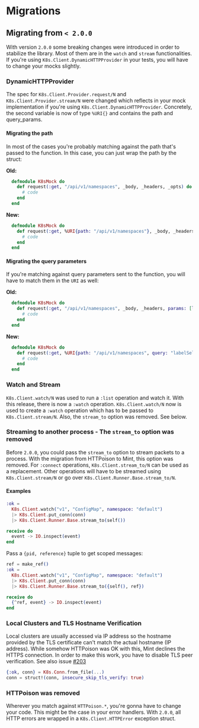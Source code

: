 # Migrations

## Migrating from `< 2.0.0`

With version `2.0.0` some breaking changes were introduced in order to stabilize
the library. Most of them are in the `watch` and `stream` functionalities.
If you're using `K8s.Client.DynamicHTTPProvider` in your tests, you
will have to change your mocks slightly.

### DynamicHTTPProvider

The spec for `K8s.Client.Provider.request/N` and `K8s.Client.Provider.stream/N`
were changed which reflects in your mock implementation if you're using
`K8s.Client.DynamicHTTPProvider`. Concretely, the second variable is now of type
`%URI{}` and contains the path and query_params.

#### Migrating the path

In most of the cases you're probably matching against the path that's passed
to the function. In this case, you can just wrap the path by the struct:

**Old:**

```elixir
  defmodule K8sMock do
    def request(:get, "/api/v1/namespaces", _body, _headers, _opts) do
      # code
    end
  end
```

**New:**

```elixir
  defmodule K8sMock do
    def request(:get, %URI{path: "/api/v1/namespaces"}, _body, _headers, _opts) do
      # code
    end
  end
```

#### Migrating the query parameters

If you're matching against query parameters sent to the function, you will
have to match them in the `URI` as well:

**Old:**

```elixir
  defmodule K8sMock do
    def request(:get, "/api/v1/namespaces", _body, _headers, params: [labelSelector: "app=nginx"]) do
      # code
    end
  end
```

**New:**

```elixir
  defmodule K8sMock do
    def request(:get, %URI{path: "/api/v1/namespaces", query: "labelSelector=app%3Dnginx"}, _body, _headers, _opts) do
      # code
    end
  end
```

### Watch and Stream

`K8s.Client.watch/N` was used to run a `:list` operation and watch it. With this
release, there is now a `:watch` operation. `K8s.Client.watch/N` now is used
to create a `:watch` operation which has to be passed to `K8s.Client.stream/N`.
Also, the `stream_to` option was removed. See below.

### Streaming to another process - The `stream_to` option was removed

Before `2.0.0`, you could pass the `stream_to` option to stream packets to a
process. With the migration from HTTPoison to Mint, this option was removed.
For `:connect` operations, `K8s.Client.stream_to/N` can be used as a replacement.
Other operations will have to be streamed using `K8s.Client.stream/N` or go over
`K8s.Client.Runner.Base.stream_to/N`.

#### Examples

```elixir
:ok =
  K8s.Client.watch("v1", "ConfigMap", namespace: "default")
  |> K8s.Client.put_conn(conn)
  |> K8s.Client.Runner.Base.stream_to(self())

receive do
  event -> IO.inspect(event)
end
```

Pass a `{pid, reference}` tuple to get scoped messages:

```elixir
ref = make_ref()
:ok =
  K8s.Client.watch("v1", "ConfigMap", namespace: "default")
  |> K8s.Client.put_conn(conn)
  |> K8s.Client.Runner.Base.stream_to({self(), ref})

receive do
  {^ref, event} -> IO.inspect(event)
end
```


### Local Clusters and TLS Hostname Verification

Local clusters are usually accessed via IP address so the hostname provided by
the TLS certificate can't match the actual hostname (IP address). While somehow
HTTPoison was OK with this, Mint declines the HTTPS connection. In order to make
this work, you have to disable TLS peer verification. See also issue
[#203](https://github.com/coryodaniel/k8s/issues/203)

```elixir
{:ok, conn} = K8s.Conn.from_file(...)
conn = struct!(conn, insecure_skip_tls_verify: true)
```

### HTTPoison was removed

Wherever you match against `HTTPoison.*`, you're gonna have to change your code.
This might be the case in your error handlers. With `2.0.0`, all HTTP errors are
wrapped in a `K8s.Client.HTTPError` exception struct.

```

```
